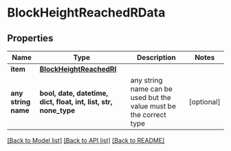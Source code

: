 # BlockHeightReachedRData


## Properties
Name | Type | Description | Notes
------------ | ------------- | ------------- | -------------
**item** | [**BlockHeightReachedRI**](BlockHeightReachedRI.md) |  | 
**any string name** | **bool, date, datetime, dict, float, int, list, str, none_type** | any string name can be used but the value must be the correct type | [optional]

[[Back to Model list]](../README.md#documentation-for-models) [[Back to API list]](../README.md#documentation-for-api-endpoints) [[Back to README]](../README.md)


